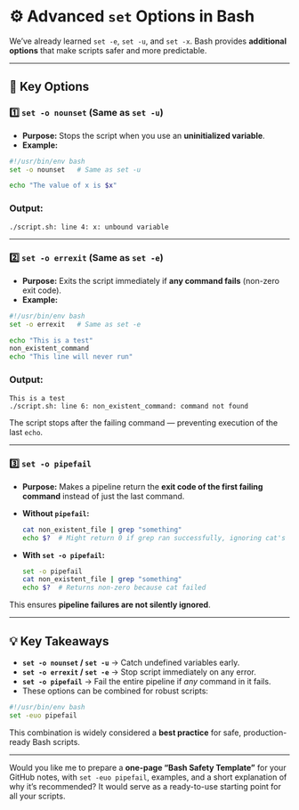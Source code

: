 # ⚙️ Advanced `set` Options in Bash

We’ve already learned `set -e`, `set -u`, and `set -x`.
Bash provides **additional options** that make scripts safer and more predictable.

---

## 🧠 Key Options

### 1️⃣ `set -o nounset` (Same as `set -u`)

* **Purpose:** Stops the script when you use an **uninitialized variable**.
* **Example:**

```bash
#!/usr/bin/env bash
set -o nounset   # Same as set -u

echo "The value of x is $x"
```

### Output:

```
./script.sh: line 4: x: unbound variable
```

---

### 2️⃣ `set -o errexit` (Same as `set -e`)

* **Purpose:** Exits the script immediately if **any command fails** (non-zero exit code).
* **Example:**

```bash
#!/usr/bin/env bash
set -o errexit   # Same as set -e

echo "This is a test"
non_existent_command
echo "This line will never run"
```

### Output:

```
This is a test
./script.sh: line 6: non_existent_command: command not found
```

The script stops after the failing command — preventing execution of the last `echo`.

---

### 3️⃣ `set -o pipefail`

* **Purpose:** Makes a pipeline return the **exit code of the first failing command** instead of just the last command.
* **Without `pipefail`:**

  ```bash
  cat non_existent_file | grep "something"
  echo $?  # Might return 0 if grep ran successfully, ignoring cat's failure
  ```
* **With `set -o pipefail`:**

  ```bash
  set -o pipefail
  cat non_existent_file | grep "something"
  echo $?  # Returns non-zero because cat failed
  ```

This ensures **pipeline failures are not silently ignored**.

---

## 💡 Key Takeaways

* **`set -o nounset` / `set -u`** → Catch undefined variables early.
* **`set -o errexit` / `set -e`** → Stop script immediately on any error.
* **`set -o pipefail`** → Fail the entire pipeline if *any* command in it fails.
* These options can be combined for robust scripts:

```bash
#!/usr/bin/env bash
set -euo pipefail
```

This combination is widely considered a **best practice** for safe, production-ready Bash scripts.

---

Would you like me to prepare a **one-page “Bash Safety Template”** for your GitHub notes, with `set -euo pipefail`, examples, and a short explanation of why it’s recommended? It would serve as a ready-to-use starting point for all your scripts.
